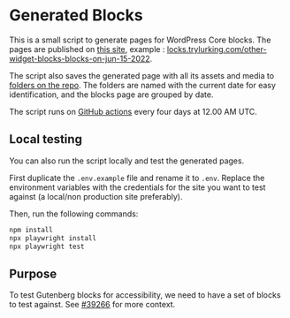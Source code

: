 # Generated Blocks

This is a small script to generate pages for WordPress Core blocks. The pages are published on [this site](https://blocks.trylurking.com), example : [locks.trylurking.com/other-widget-blocks-blocks-on-jun-15-2022](https://blocks.trylurking.com/other-widget-blocks-blocks-on-jun-15-2022/).

The script also saves the generated page with all its assets and media to [folders on the repo](./artifacts). The folders are named with the current date for easy identification, and the blocks page are grouped by date.

The script runs on [GitHub actions](./.github/workflows/run.yml) every four days at 12.00 AM UTC.

## Local testing

You can also run the script locally and test the generated pages. 

First duplicate the `.env.example` file and rename it to `.env`. Replace the environment variables with the credentials for the site you want to test against (a local/non production site preferably).

Then, run the following commands:

```sh
npm install
npx playwright install
npx playwright test
```
## Purpose

To test Gutenberg blocks for accessibility, we need to have a set of blocks to test against. See [#39266](https://github.com/WordPress/gutenberg/issues/39266) for more context.

